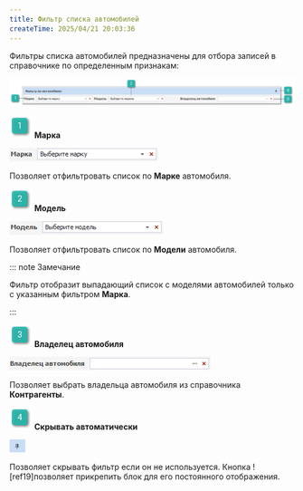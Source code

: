 ```yaml
---
title: Фильтр списка автомобилей
createTime: 2025/04/21 20:03:36
---
```

Фильтры списка автомобилей предназначены для отбора записей в справочнике по определенным признакам:

![](../../../assets/specification/Aspose.Words.83ab1c44-6b28-430a-a5f2-4d9e6ba1abd4.181.png)

![](../../../assets/specification/Aspose.Words.83ab1c44-6b28-430a-a5f2-4d9e6ba1abd4.004.png) **Марка**

![](../../../assets/specification/Aspose.Words.83ab1c44-6b28-430a-a5f2-4d9e6ba1abd4.182.png)

Позволяет отфильтровать список по **Марке** автомобиля.

![](../../../assets/specification/Aspose.Words.83ab1c44-6b28-430a-a5f2-4d9e6ba1abd4.006.png) **Модель**

![](../../../assets/specification/Aspose.Words.83ab1c44-6b28-430a-a5f2-4d9e6ba1abd4.183.png)

Позволяет отфильтровать список по **Модели** автомобиля.

::: note Замечание

Фильтр отобразит выпадающий список с моделями автомобилей только с указанным фильтром **Марка**.

:::

![](../../../assets/specification/Aspose.Words.83ab1c44-6b28-430a-a5f2-4d9e6ba1abd4.008.png) **Владелец автомобиля**

![](../../../assets/specification/Aspose.Words.83ab1c44-6b28-430a-a5f2-4d9e6ba1abd4.184.png)

Позволяет выбрать владельца автомобиля из справочника **Контрагенты**.

![](../../../assets/specification/Aspose.Words.83ab1c44-6b28-430a-a5f2-4d9e6ba1abd4.010.png) **Скрывать автоматически**

![](../../../assets/specification/Aspose.Words.83ab1c44-6b28-430a-a5f2-4d9e6ba1abd4.185.png)

Позволяет скрывать фильтр если он не используется. Кнопка ![ref19]позволяет прикрепить блок для его постоянного отображения.